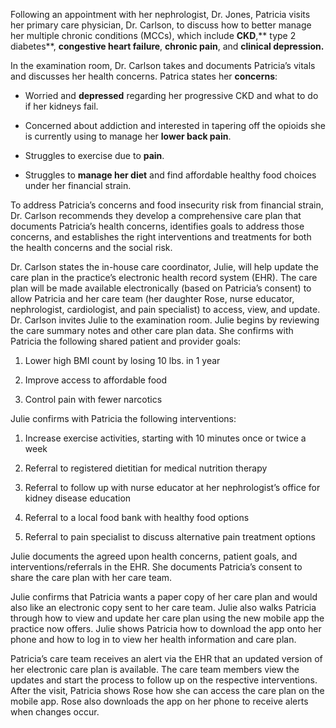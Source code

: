 Following an appointment with her nephrologist, Dr. Jones, Patricia visits her primary care physician, Dr. Carlson, to discuss how to better manage her multiple chronic conditions (MCCs), which include **CKD**,** type 2 diabetes**, **congestive heart failure**, **chronic pain**, and **clinical depression.**

  

In the examination room, Dr. Carlson takes and documents Patricia’s vitals and discusses her health concerns. Patrica states her **concerns**:

-   Worried and **depressed** regarding her progressive CKD and what to do if her kidneys fail.
    
-   Concerned about addiction and interested in tapering off the opioids she is currently using to manage her **lower back pain**.
    
-   Struggles to exercise due to **pain**.
    
-   Struggles to **manage her diet** and find affordable healthy food choices under her financial strain.
    

  

To address Patricia’s concerns and food insecurity risk from financial strain, Dr. Carlson recommends they develop a comprehensive care plan that documents Patricia’s health concerns, identifies goals to address those concerns, and establishes the right interventions and treatments for both the health concerns and the social risk.

  

Dr. Carlson states the in-house care coordinator, Julie, will help update the care plan in the practice’s electronic health record system (EHR). The care plan will be made available electronically (based on Patricia’s consent) to allow Patricia and her care team (her daughter Rose, nurse educator, nephrologist, cardiologist, and pain specialist) to access, view, and update. Dr. Carlson invites Julie to the examination room. Julie begins by reviewing the care summary notes and other care plan data. She confirms with Patricia the following shared patient and provider goals:

1.  Lower high BMI count by losing 10 lbs. in 1 year
    
2.  Improve access to affordable food
    
3.  Control pain with fewer narcotics
    

  

Julie confirms with Patricia the following interventions:

1.  Increase exercise activities, starting with 10 minutes once or twice a week
    
2.  Referral to registered dietitian for medical nutrition therapy
    
3.  Referral to follow up with nurse educator at her nephrologist’s office for kidney disease education
    
4.  Referral to a local food bank with healthy food options
    
5.  Referral to pain specialist to discuss alternative pain treatment options
    

  

Julie documents the agreed upon health concerns, patient goals, and interventions/referrals in the EHR. She documents Patricia’s consent to share the care plan with her care team.

  

Julie confirms that Patricia wants a paper copy of her care plan and would also like an electronic copy sent to her care team. Julie also walks Patricia through how to view and update her care plan using the new mobile app the practice now offers. Julie shows Patricia how to download the app onto her phone and how to log in to view her health information and care plan.

  

Patricia’s care team receives an alert via the EHR that an updated version of her electronic care plan is available. The care team members view the updates and start the process to follow up on the respective interventions. After the visit, Patricia shows Rose how she can access the care plan on the mobile app. Rose also downloads the app on her phone to receive alerts when changes occur.
